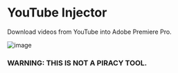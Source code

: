 # YouTube Injector

Download videos from YouTube into Adobe Premiere Pro.

![image](https://github.com/adi-panda/premiere-youtube/assets/26531244/38a075f6-e2b6-4b00-9dd8-48c37f8a5dba)


### WARNING: THIS IS NOT A PIRACY TOOL.
